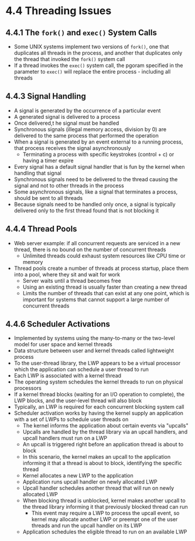 # 4.4 Threading Issues

## 4.4.1 The `fork()` and `exec()` System Calls

* Some UNIX systems implement two versions of `fork()`, one that duplicates all threads in the process, and another that duplicates only the thread that invoked the `fork()` system call
* If a thread invokes the `exec()` system call, the pgoram specified in the parameter to `exec()` will replace the entire process - including all threads

## 4.4.3 Signal Handling

* A signal is generated by the occurrence of a particular event
* A generated signal is delivered to a process
* Once delivered,t he signal must be handled
* Synchronous signals (illegal memory access, division by 0) are delivered to the same process that performed the operation
* When a signal is generated by an event external to a running process, that process receives the signal asynchronously
  * Terminating a process with specific keystrokes (control + c) or having a timer expire
* Every signal has a default signal handler that is fun by the kernel when handling that signal
* Synchronous signals need to be delivered to the thread causing the signal and not to other threads in the process
* Some asynchronous signals, like a signal that terminates a process, should be sent to all threads
* Because signals need to be handled only once, a signal is typically delivered only to the first thread found that is not blocking it

## 4.4.4 Thread Pools

* Web server example: if all concurrent requests are serviced in a new thread, there is no bound on the number of concurrent threads
  * Unlimited threads could exhaust system resources like CPU time or memory
* Thread pools create a number of threads at process startup, place them into a pool, where they sit and wait for work
  * Server waits until a thread becomes free
  * Using an existing thread is usually faster than creating a new thread
  * Limits the number of threads that can exist at any one point, which is important for systems that cannot support a large number of concurrent threads

## 4.4.6 Scheduler Activations

* Implemented by systems using the many-to-many or the two-level model for user space and kernel threads
* Data structure between user and kernel threads called lightweight process
* To the user-thread library, the LWP appears to be a virtual processor which the application can schedule a user thread to run
* Each LWP is associated with a kernel thread
* The operating system schedules the kernel threads to run on physical processors
* If a kernel thread blocks (waiting for an I/O operation to complete), the LWP blocks, and the user-level thread will also block
* Typically, an LWP is required for each concurrent blocking system call
* Scheduler activation works by having the kernel supply an application with a set of LWPs to schedule user threads on
  * The kernel informs the application about certain events via "upcalls"
  * Upcalls are handled by the thread library via an upcall handlers, and upcall handlers must run on a LWP
  * An upcall is triggered right before an application thread is about to block
  * In this scenario, the kernel makes an upcall to the application informing it that a thread is about to block, identifying the specific thread
  * Kernel allocates a new LWP to the application
  * Application runs upcall handler on newly allocated LWP
  * Upcall handler schedules another thread that will run on newly allocated LWP
  * When blocking thread is unblocked, kernel makes another upcall to the thread library informing it that previously blocked thread can run
    * This event may require a LWP to process the upcall event, so kernel may allocate another LWP or preempt one of the user threads and run the upcall handler on its LWP
  * Application schedules the eligible thread to run on an available LWP
